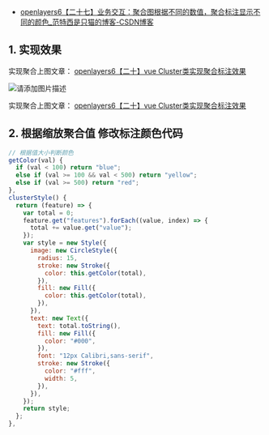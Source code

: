 - [openlayers6【二十七】业务交互：聚合图根据不同的数值，聚合标注显示不同的颜色_范特西是只猫的博客-CSDN博客](https://xiehao.blog.csdn.net/article/details/119949457)

## 1. 实现效果

实现聚合上图文章： [openlayers6【二十】vue Cluster类实现聚合标注效果](https://xiehao.blog.csdn.net/article/details/107467701)

![请添加图片描述](https://img-blog.csdnimg.cn/b5eefee815c04419aade32b0ab8c20e7.gif)

实现聚合上图文章： [openlayers6【二十】vue Cluster类实现聚合标注效果](https://xiehao.blog.csdn.net/article/details/107467701)

## 2. 根据缩放聚合值 修改标注颜色代码

```js
// 根据值大小判断颜色
getColor(val) {
  if (val < 100) return "blue";
  else if (val >= 100 && val < 500) return "yellow";
  else if (val >= 500) return "red";
},
clusterStyle() {
  return (feature) => {
    var total = 0;
    feature.get("features").forEach((value, index) => {
      total += value.get("value");
    });
    var style = new Style({
      image: new CircleStyle({
        radius: 15,
        stroke: new Stroke({
          color: this.getColor(total),
        }),
        fill: new Fill({
          color: this.getColor(total),
        }),
      }),
      text: new Text({
        text: total.toString(),
        fill: new Fill({
          color: "#000",
        }),
        font: "12px Calibri,sans-serif",
        stroke: new Stroke({
          color: "#fff",
          width: 5,
        }),
      }),
    });
    return style;
  };
},
```